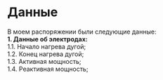 # Данные<br>
В моем распоряжении были следующие данные:<br>
**1. Данные об электродах:<br>**
   1.1. Начало нагрева дугой;<br>
   1.2. Конец нагрева дугой;<br>
   1.3. Активная мощность;<br>
   1.4. Реактивная мощность;<br>
